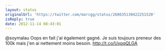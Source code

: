 ```yaml
---
layout: status
originalUrl: 'https://twitter.com/marcgg/status/268635130422251520'
isReply: true
date: 2012-11-14 08:43:01
---
```


@soymalau Oops en fait j'ai également gagné. Je suis toujours preneur des 100k mais j'en ai nettement moins besoin. http://t.co/UxpqQLGA
